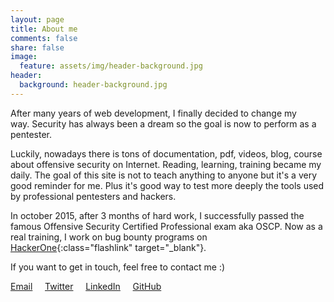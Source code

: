 ```yaml
---
layout: page
title: About me
comments: false
share: false
image:
  feature: assets/img/header-background.jpg
header:
  background: header-background.jpg
---
```

After many years of web development, I finally decided to change my way. Security has always been a dream so the goal is now to perform as a pentester.

Luckily, nowadays there is tons of documentation, pdf, videos, blog, course about offensive security on Internet. Reading, learning, training became my daily.
The goal of this site is not to teach anything to anyone but it's a very good reminder for me. Plus it's good way to test more deeply the tools used by professional pentesters and hackers.

In october 2015, after 3 months of hard work, I successfully passed the famous Offensive Security Certified Professional exam aka OSCP. 
Now as a real training, I work on bug bounty programs on [HackerOne](https://hackerone.com/glc){:class="flashlink" target="_blank"}.

If you want to get in touch, feel free to contact me :)

<i class="fa fa-fw fa-envelope"></i> <a href="mailto:g@10degres.net">Email</a>
&nbsp;&nbsp;&nbsp;<i class="fa fa-fw fa-twitter"></i> <a href="https://twitter.com/gwendallecoguic" target="_blank">Twitter</a>
&nbsp;&nbsp;&nbsp;<i class="fa fa-fw fa-linkedin"></i> <a href="https://linkedin.com/in/gwendal-le-coguic-77106729" target="_blank">LinkedIn</a>
&nbsp;&nbsp;&nbsp;<i class="fa fa-fw fa-github"></i> <a href="https://github.com/gwen001" target="_blank">GitHub</a>
